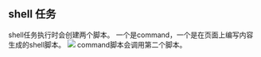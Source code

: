 ## shell 任务
shell任务执行时会创建两个脚本。
一个是command，一个是在页面上编写内容生成的shell脚本。
![](https://i.loli.net/2019/11/29/OE6g5ZYtMD8U4T3.png)
command脚本会调用第二个脚本。